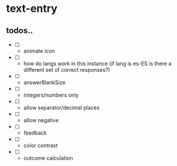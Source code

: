 # text-entry 

## todos..

* [ ] - animate icon
* [ ] - how do langs work in this instance (if lang is es-ES is there a different set of correct responses?)
* [ ] - answerBlankSize 
* [ ] - integers/numbers only 
* [ ] - allow separator/decimal places 
* [ ] - allow negative 
* [ ] - feedback 
* [ ] - color contrast 
* [ ] - outcome calculation 
